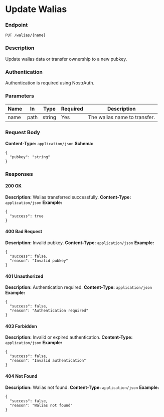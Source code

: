 # Update Walias

### Endpoint

`PUT /walias/{name}`

### Description

Update walias data or transfer ownership to a new pubkey.

### Authentication

Authentication is required using NostrAuth.

### Parameters

| Name | In   | Type   | Required | Description                  |
| ---- | ---- | ------ | -------- | ---------------------------- |
| name | path | string | Yes      | The walias name to transfer. |

### Request Body

**Content-Type:** `application/json`
**Schema:**

```jsonc
{
  "pubkey": "string"
}
```

### Responses

#### 200 OK

**Description:** Walias transferred successfully.
**Content-Type:** `application/json`
**Example:**

```jsonc
{
  "success": true
}
```

#### 400 Bad Request

**Description:** Invalid pubkey.
**Content-Type:** `application/json`
**Example:**

```jsonc
{
  "success": false,
  "reason": "Invalid pubkey"
}
```

#### 401 Unauthorized

**Description:** Authentication required.
**Content-Type:** `application/json`
**Example:**

```jsonc
{
  "success": false,
  "reason": "Authentication required"
}
```

#### 403 Forbidden

**Description:** Invalid or expired authentication.
**Content-Type:** `application/json`
**Example:**

```jsonc
{
  "success": false,
  "reason": "Invalid authentication"
}
```

#### 404 Not Found

**Description:** Walias not found.
**Content-Type:** `application/json`
**Example:**

```jsonc
{
  "success": false,
  "reason": "Walias not found"
}
```
